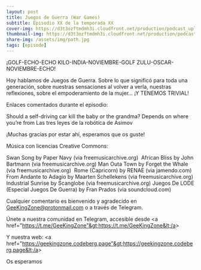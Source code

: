 ```yaml
---
layout: post
title: Juegos de Guerra (War Games)
subtitle: Episodio XX de la temporada XX
cover-img: https://d3t3ozftmdmh3i.cloudfront.net/production/podcast_uploaded_nologo400/14743809/14743809-1619370372653-eb16be7dd0aee.jpg
thumbnail-img: https://d3t3ozftmdmh3i.cloudfront.net/production/podcast_uploaded_nologo400/14743809/14743809-1619370372653-eb16be7dd0aee.jpg
share-img: /assets/img/path.jpg
tags: [episode]
---
```


¡GOLF-ECHO-ECHO KILO-INDIA-NOVIEMBRE-GOLF ZULU-OSCAR-NOVIEMBRE-ECHO!

Hoy hablamos de Juegos de Guerra. Sobre lo que significó para toda una generación, sobre nuestras sensaciones al volver a verla, nuestras reflexiones, sobre el empoderamiento de la mujer... ¡Y TENEMOS TRIVIAL! 

Enlaces comentados durante el episodio:

 Should a self-driving car kill the baby or the grandma? Depends on where you’re from
 Las tres leyes de la robótica de Asimov


¡Muchas gracias por estar ahí, esperamos que os guste!

Música con licencias Creative Commons:

 Swan Song by Paper Navy (via freemusicarchive.org) 
 African Bliss by John Bartmann (via freemusicarchive.org)
 Man Outa Town by Forget the Whale (via freemusicarchive.org) 
 Rome (Capricorn) by RENAE (via jamendo.com)
  From Andante to Adagio by Maarten Schellekens (via freemusicarchive.org)
  Industrial Sunrise by Scanglobe (via freemusicarchive.org)
  Juegos De LODE (Especial Juegos De Guerra) by Fran Prados (via soundcloud.com)


Cualquier comentario es bienvenido y agradecido en GeeKingZone@protonmail.com o a través de Telegram.

Únete a nuestra comunidad en Telegram, accesible desde &lt;a href="https://t.me/GeeKingZone"&gt;https://t.me/GeeKingZone&lt;/a&gt;

Y nuestra web: &lt;a href="https://geekingzone.codeberg.page"&gt;https://geekingzone.codeberg.page&lt;/a&gt;

Os esperamos
